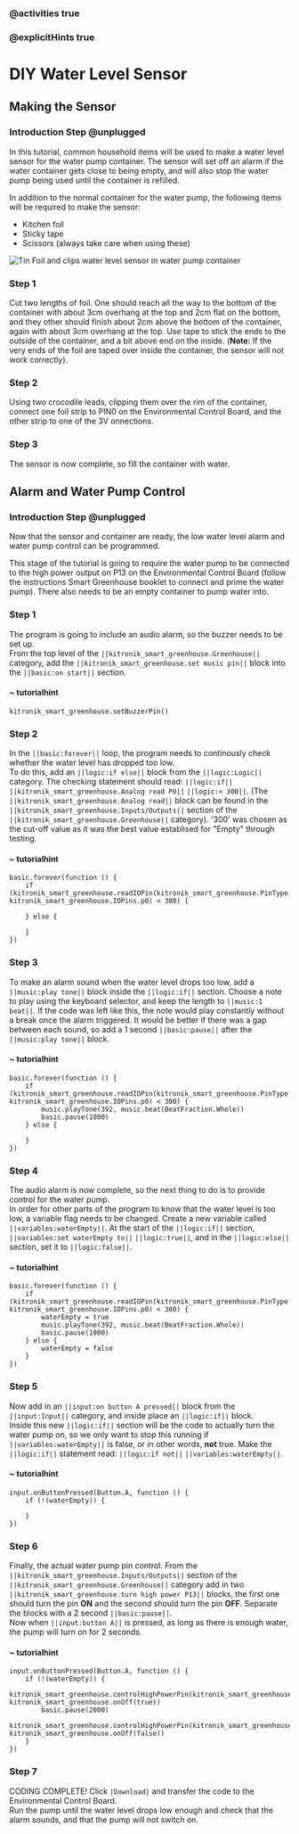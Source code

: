 ### @activities true
### @explicitHints true

# DIY Water Level Sensor

## Making the Sensor
### Introduction Step @unplugged
In this tutorial, common household items will be used to make a water level sensor for the water pump container. The sensor will set off an alarm if the water container gets close to being empty, and will also stop the water pump being used until the container is refilled.

In addition to the normal container for the water pump, the following items will be required to make the sensor:  
* Kitchen foil
* Sticky tape
* Scissors (always take care when using these)

![Tin Foil and clips water level sensor in water pump container](https://KitronikLtd.github.io/pxt-kitronik-smart-greenhouse/assets/DIY-water-level-SMALL.png)

### Step 1
Cut two lengths of foil. One should reach all the way to the bottom of the container with about 3cm overhang at the top and 2cm flat on the bottom, and they other should finish about 2cm above the bottom of the container, again with about 3cm overhang at the top. Use tape to stick the ends to the outside of the container, and a bit above end on the inside. (**Note:** If the very ends of the foil are taped over inside the container, the sensor will not work correctly).

### Step 2
Using two crocodile leads, clipping them over the rim of the container, connect one foil strip to PIN0 on the Environmental Control Board, and the other strip to one of the 3V onnections.

### Step 3
The sensor is now complete, so fill the container with water.

## Alarm and Water Pump Control
### Introduction Step @unplugged
Now that the sensor and container are ready, the low water level alarm and water pump control can be programmed.

This stage of the tutorial is going to require the water pump to be connected to the high power output on P13 on the Environmental Control Board (follow the instructions Smart Greenhouse booklet to connect and prime the water pump). There also needs to be an empty container to pump water into.

### Step 1
The program is going to include an audio alarm, so the buzzer needs to be set up.  
From the top level of the ``||kitronik_smart_greenhouse.Greenhouse||`` category, add the ``||kitronik_smart_greenhouse.set music pin||`` block into the ``||basic:on start||`` section.

#### ~ tutorialhint
```blocks
kitronik_smart_greenhouse.setBuzzerPin()
```

### Step 2
In the ``||basic:forever||`` loop, the program needs to continously check whether the water level has dropped too low.  
To do this, add an ``||logic:if else||`` block from the ``||logic:Logic||`` category. The checking statement should read: ``||logic:if||`` ``||kitronik_smart_greenhouse.Analog read P0||`` ``||logic:< 300||``. (The ``||kitronik_smart_greenhouse.Analog read||`` block can be found in the ``||kitronik_smart_greenhouse.Inputs/Outputs||`` section of the ``||kitronik_smart_greenhouse.Greenhouse||`` category). '300' was chosen as the cut-off value as it was the best value establised for "Empty" through testing.

#### ~ tutorialhint
```blocks
basic.forever(function () {
    if (kitronik_smart_greenhouse.readIOPin(kitronik_smart_greenhouse.PinType.analog, kitronik_smart_greenhouse.IOPins.p0) < 300) {
    	
    } else {
    	
    }
})
```

### Step 3
To make an alarm sound when the water level drops too low, add a ``||music:play tone||`` block inside the ``||logic:if||`` section. Choose a note to play using the keyboard selector, and keep the length to ``||music:1 beat||``. If the code was left like this, the note would play constantly without a break once the alarm triggered. It would be better if there was a gap between each sound, so add a 1 second ``||basic:pause||`` after the ``||music:play tone||`` block.

#### ~ tutorialhint
```blocks
basic.forever(function () {
    if (kitronik_smart_greenhouse.readIOPin(kitronik_smart_greenhouse.PinType.analog, kitronik_smart_greenhouse.IOPins.p0) < 300) {
        music.playTone(392, music.beat(BeatFraction.Whole))
        basic.pause(1000)
    } else {
    	
    }
})
```

### Step 4
The audio alarm is now complete, so the next thing to do is to provide control for the water pump.  
In order for other parts of the program to know that the water level is too low, a variable flag needs to be changed. Create a new variable called ``||variables:waterEmpty||``. At the start of the ``||logic:if||`` section, ``||variables:set waterEmpty to||`` ``||logic:true||``, and in the ``||logic:else||`` section, set it to ``||logic:false||``.

#### ~ tutorialhint
```blocks
basic.forever(function () {
    if (kitronik_smart_greenhouse.readIOPin(kitronik_smart_greenhouse.PinType.analog, kitronik_smart_greenhouse.IOPins.p0) < 300) {
        waterEmpty = true
        music.playTone(392, music.beat(BeatFraction.Whole))
        basic.pause(1000)
    } else {
        waterEmpty = false
    }
})
```

### Step 5
Now add in an ``||input:on button A pressed||`` block from the ``||input:Input||`` category, and inside place an ``||logic:if||`` block.  
Inside this new ``||logic:if||`` section will be the code to actually turn the water pump on, so we only want to stop this running if ``||variables:waterEmpty||`` is false, or in other words, **not** true. Make the ``||logic:if||`` statement read: ``||logic:if not||`` ``||variables:waterEmpty||``. 

#### ~ tutorialhint
```blocks
input.onButtonPressed(Button.A, function () {
    if (!(waterEmpty)) {
    	
    }
})
```

### Step 6
Finally, the actual water pump pin control. From the ``||kitronik_smart_greenhouse.Inputs/Outputs||`` section of the ``||kitronik_smart_greenhouse.Greenhouse||`` category add in two ``||kitronik_smart_greenhouse.turn high power P13||`` blocks, the first one should turn the pin **ON** and the second should turn the pin **OFF**. Separate the blocks with a 2 second ``||basic:pause||``.  
Now when ``||input:button A||`` is pressed, as long as there is enough water, the pump will turn on for 2 seconds.

#### ~ tutorialhint
```blocks
input.onButtonPressed(Button.A, function () {
    if (!(waterEmpty)) {
        kitronik_smart_greenhouse.controlHighPowerPin(kitronik_smart_greenhouse.HighPowerPins.pin13, kitronik_smart_greenhouse.onOff(true))
        basic.pause(2000)
        kitronik_smart_greenhouse.controlHighPowerPin(kitronik_smart_greenhouse.HighPowerPins.pin13, kitronik_smart_greenhouse.onOff(false))
    }
})
```

### Step 7
CODING COMPLETE! Click ``|Download|`` and transfer the code to the Environmental Control Board.  
Run the pump until the water level drops low enough and check that the alarm sounds, and that the pump will not switch on.